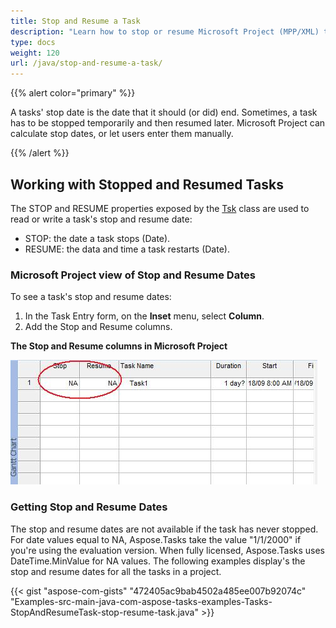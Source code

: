 ```yaml
---
title: Stop and Resume a Task
description: "Learn how to stop or resume Microsoft Project (MPP/XML) tasks using Aspose.Tasks for Java."
type: docs
weight: 120
url: /java/stop-and-resume-a-task/
---
```


{{% alert color="primary" %}} 

A tasks' stop date is the date that it should (or did) end. Sometimes, a task has to be stopped temporarily and then resumed later. Microsoft Project can calculate stop dates, or let users enter them manually.

{{% /alert %}}

## **Working with Stopped and Resumed Tasks**
The STOP and RESUME properties exposed by the [Tsk](https://apireference.aspose.com/tasks/java/com.aspose.tasks/Tsk/) class are used to read or write a task's stop and resume date:

- STOP: the date a task stops (Date).
- RESUME: the data and time a task restarts (Date).

### **Microsoft Project view of Stop and Resume Dates**
To see a task's stop and resume dates:

1. In the Task Entry form, on the **Inset** menu, select **Column**.
2. Add the Stop and Resume columns.

**The Stop and Resume columns in Microsoft Project** 

![work with Stopped or Resumed tasks in Microsoft Project](stop-and-resume-a-task_1.png)

### **Getting Stop and Resume Dates**
The stop and resume dates are not available if the task has never stopped. For date values equal to NA, Aspose.Tasks take the value "1/1/2000" if you're using the evaluation version. When fully licensed, Aspose.Tasks uses DateTime.MinValue for NA values. The following examples display's the stop and resume dates for all the tasks in a project.

{{< gist "aspose-com-gists" "472405ac9bab4502a485ee007b92074c" "Examples-src-main-java-com-aspose-tasks-examples-Tasks-StopAndResumeTask-stop-resume-task.java" >}}
